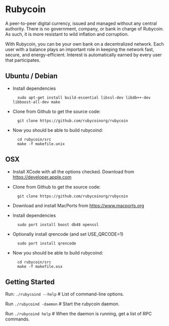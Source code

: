 Rubycoin
========

A peer-to-peer digital currency, issued and managed without any central authority.
There is no government, company, or bank in charge of Rubycoin. As such, it is more resistant to wild inflation and corruption.

With Rubycoin, you can be your own bank on a decentralized network. Each user with a balance plays an important role in keeping the network fast, secure, and energy-efficient. Interest is automatically earned by every user that participates.

## Ubuntu / Debian

* Install dependencies

        sudo apt-get install build-essential libssl-dev libdb++-dev libboost-all-dev make

* Clone from Github to get the source code:

        git clone https://github.com/rubycoinorg/rubycoin

* Now you should be able to build rubycoind:

        cd rubycoin/src
        make -f makefile.unix


## OSX

* Install XCode with all the options checked. Download from https://developer.apple.com

* Clone from Github to get the source code:

        git clone https://github.com/rubycoinorg/rubycoin

* Download and install MacPorts from https://www.macports.org

* Install dependencies

        sudo port install boost db48 openssl

* Optionally install qrencode (and set USE_QRCODE=1)

        sudo port install qrencode

* Now you should be able to build rubycoind:

        cd rubycoin/src
        make -f makefile.osx


## Getting Started
Run:
  `./rubycoind --help`  # List of command-line options.

Run
  `./rubycoind -daemon` # Start the rubycoin daemon.

Run
  `./rubycoind help` # When the daemon is running, get a list of RPC commands.